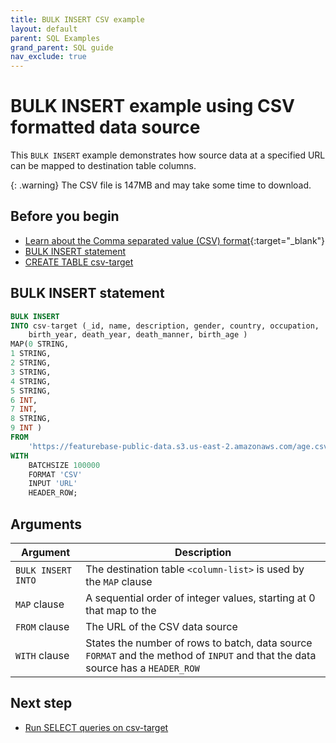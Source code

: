 ```yaml
---
title: BULK INSERT CSV example
layout: default
parent: SQL Examples
grand_parent: SQL guide
nav_exclude: true
---
```


# BULK INSERT example using CSV formatted data source

This `BULK INSERT` example demonstrates how source data at a specified URL can be mapped to destination table columns.

{: .warning}
The CSV file is 147MB and may take some time to download.

## Before you begin

* [Learn about the Comma separated value (CSV) format](https://www.rfc-editor.org/rfc/rfc4180){:target="_blank"}
* [BULK INSERT statement](/docs/sql-guide/statements/statement-insert-bulk)
* [CREATE TABLE csv-target](/docs/sql-guide/examples/sql-eg-table/sql-eg-create-table-csv-target)

## BULK INSERT statement

```sql
BULK INSERT
INTO csv-target (_id, name, description, gender, country, occupation,
    birth_year, death_year, death_manner, birth_age )
MAP(0 STRING,
1 STRING,
2 STRING,
3 STRING,
4 STRING,
5 STRING,
6 INT,
7 INT,
8 STRING,
9 INT )
FROM
    'https://featurebase-public-data.s3.us-east-2.amazonaws.com/age.csv'
WITH
    BATCHSIZE 100000
    FORMAT 'CSV'
    INPUT 'URL'
    HEADER_ROW;
```

## Arguments

| Argument | Description |
|---|---|
| `BULK INSERT INTO` | The destination table `<column-list>` is used by the `MAP` clause |
| `MAP` clause | A sequential order of integer values, starting at 0 that map to the <column-list> |
| `FROM` clause | The URL of the CSV data source |
| `WITH` clause | States the number of rows to batch, data source `FORMAT` and the method of `INPUT` and that the data source has a `HEADER_ROW` |

## Next step

* [Run SELECT queries on csv-target](/docs/sql-guide/examples/sql-eg-select/sql-eg-select-from-csv-target)
